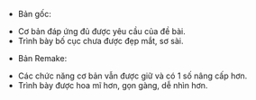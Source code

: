 - Bản gốc:
+ Cơ bản đáp ứng đủ được yêu cầu của đề bài.
+ Trình bày bố cục chưa được đẹp mắt, sơ sài.
- Bản Remake:
+ Các chức năng cơ bản vẫn được giữ và có 1 số nâng cấp hơn.
+ Trình bày được hoa mĩ hơn, gọn gàng, dễ nhìn hơn.
